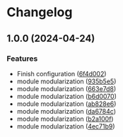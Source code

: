 # Changelog

## 1.0.0 (2024-04-24)


### Features

* Finish configuration ([6f4d002](https://github.com/GersonRS/modern-gitops-stack-module-keycloak/commit/6f4d0023569668e8ad6b41f234993a973cbd66ef))
* module modularization ([935b5e5](https://github.com/GersonRS/modern-gitops-stack-module-keycloak/commit/935b5e5c76632f2777616997138889e072f4f67a))
* module modularization ([663e7d8](https://github.com/GersonRS/modern-gitops-stack-module-keycloak/commit/663e7d8c9739e16a0f44c0b3debe1fffd61b0052))
* module modularization ([b6d0070](https://github.com/GersonRS/modern-gitops-stack-module-keycloak/commit/b6d0070384a987377f2b7370721b88dbba09d8ab))
* module modularization ([ab828e6](https://github.com/GersonRS/modern-gitops-stack-module-keycloak/commit/ab828e6e509b63b178c2d2c9e3b78ab1eb517d9a))
* module modularization ([da6784c](https://github.com/GersonRS/modern-gitops-stack-module-keycloak/commit/da6784c800cf79afec9e7eef0201632337ace63e))
* module modularization ([b2a100f](https://github.com/GersonRS/modern-gitops-stack-module-keycloak/commit/b2a100fb97756946fd05b0b15b22ce8b0bf1db0d))
* module modularization ([4ec71b9](https://github.com/GersonRS/modern-gitops-stack-module-keycloak/commit/4ec71b912af3c376165f2a8f2bec378a99932797))
